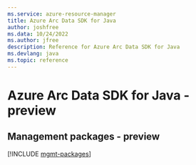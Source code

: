 ```yaml
---
ms.service: azure-resource-manager
title: Azure Arc Data SDK for Java
author: joshfree
ms.data: 10/24/2022
ms.author: jfree
description: Reference for Azure Arc Data SDK for Java
ms.devlang: java
ms.topic: reference
---
```

# Azure Arc Data SDK for Java - preview

## Management packages - preview
[!INCLUDE [mgmt-packages](arc-data-mgmt-index.md)]